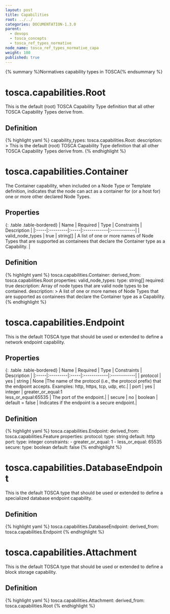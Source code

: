 ```yaml
---
layout: post
title: Capabilities
root: ../../
categories: DOCUMENTATION-1.3.0
parent: 
  - devops
  - tosca_concepts
  - tosca_ref_types_normative
node_name: tosca_ref_types_normative_capa
weight: 100
published: true
---
```



{% summary %}Normatives capability types in TOSCA{% endsummary %}

# tosca.capabilities.Root

This is the default (root) TOSCA Capability Type definition that all other TOSCA Capability Types derive from.

## Definition

{% highlight yaml %}
capability_types:
  tosca.capabilities.Root:
    description: >
      This is the default (root) TOSCA Capability Type definition that all other TOSCA Capability Types derive from.
{% endhighlight %}

# tosca.capabilities.Container

The Container capability, when included on a Node Type or Template definition, indicates that the node can act as a container for (or a host for) one or more other declared Node Types.


## Properties

{: .table .table-bordered}
| Name | Required | Type | Constraints | Description |
|:-----|:---------|:-----|:------------|:------------|
| valid_node_types | true | string[] | A list of one or more names of Node Types that are supported as containees that declare the Container type as a Capability. |

## Definition

{% highlight yaml %}
  tosca.capabilities.Container:
    derived_from: tosca.capabilities.Root
    properties:
      valid_node_types:
        type: string[]
        required: true
        description: Array of node types that are valid node types to be contained.
    description: >
      A list of one or more names of Node Types that are supported as containees that declare the Container type as a Capability.
{% endhighlight %}

# tosca.capabilities.Endpoint

This is the default TOSCA type that should be used or extended to define a network endpoint capability.

## Properties

{: .table .table-bordered}
| Name | Required | Type | Constraints | Description |
|:-----|:---------|:-----|:------------|:------------|
| protocol	| yes	| string  | None	                                      |The name of the protocol (i.e., the protocol prefix) that the endpoint accepts. Examples: http, https, tcp, udp, etc.|
| port	    | yes	| integer | greater_or_equal:1 <br> less_or_equal:65535	| The port of the endpoint.|
| secure	  | no	| boolean | default = false                             | Indicates if the endpoint is a secure endpoint.|

## Definition

{% highlight yaml %}
tosca.capabilities.Endpoint:
  derived_from: tosca.capabilities.Feature
  properties:
    protocol:
      type: string
      default: http
    port:
      type: integer
      constraints:
        - greater_or_equal: 1
        - less_or_equal: 65535
    secure:
      type: boolean
      default: false
{% endhighlight %}

# tosca.capabilities.DatabaseEndpoint

This is the default TOSCA type that should be used or extended to define a specialized database endpoint capability.

## Definition

{% highlight yaml %}
tosca.capabilities.DatabaseEndpoint:
  derived_from: tosca.capabilities.Endpoint
{% endhighlight %}

# tosca.capabilities.Attachment

This is the default TOSCA type that should be used or extended to define a block storage capability.

## Definition

{% highlight yaml %}
tosca.capabilities.Attachment:
  derived_from: tosca.capabilities.Root
{% endhighlight %}

